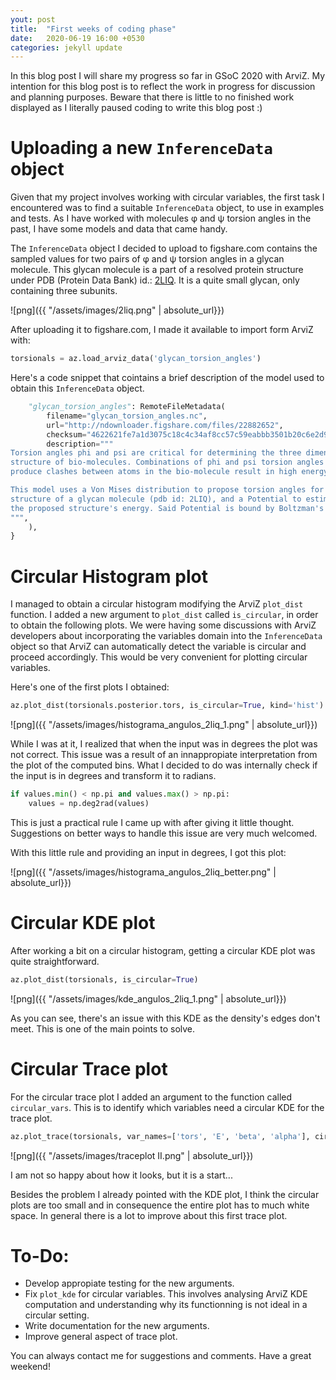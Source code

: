 ```yaml
---
yout: post
title:  "First weeks of coding phase"
date:   2020-06-19 16:00 +0530
categories: jekyll update
---
```


In this blog post I will share my progress so far in GSoC 2020 with ArviZ. My intention for this blog post is to reflect the work in progress for discussion and planning purposes. Beware that there is little to no finished work displayed as I literally paused coding to write this blog post :)

# Uploading a new `InferenceData` object

Given that my project involves working with circular variables, the first task I encountered was to find a suitable `InferenceData` object, to use in examples and tests. As I have worked with molecules φ and ψ torsion angles in the past, I have some models and data that came handy. 

The `InferenceData` object I decided to upload to figshare.com contains the sampled values for two pairs of φ and ψ torsion angles in a glycan molecule. This glycan molecule is a part of a resolved protein structure under PDB (Protein Data Bank) id.: [2LIQ](https://www.rcsb.org/structure/2liq). It is a quite small glycan, only containing three subunits. 

![png]({{ "/assets/images/2liq.png" | absolute_url}})

After uploading it to figshare.com, I made it available to import form ArviZ with:

```python
torsionals = az.load_arviz_data('glycan_torsion_angles')
```

Here's a code snippet that cointains a brief description of the model used to obtain this `InferenceData` object.

```python
    "glycan_torsion_angles": RemoteFileMetadata(
        filename="glycan_torsion_angles.nc",
        url="http://ndownloader.figshare.com/files/22882652",
        checksum="4622621fe7a1d3075c18c4c34af8cc57c59eabbb3501b20c6e2d9c6c4737034c",
        description="""
Torsion angles phi and psi are critical for determining the three dimensional 
structure of bio-molecules. Combinations of phi and psi torsion angles that 
produce clashes between atoms in the bio-molecule result in high energy, unlikely structures.

This model uses a Von Mises distribution to propose torsion angles for the 
structure of a glycan molecule (pdb id: 2LIQ), and a Potential to estimate 
the proposed structure's energy. Said Potential is bound by Boltzman's law.
""",
    ),
}

```

# Circular Histogram plot

I managed to obtain a circular histogram modifying the ArviZ `plot_dist` function. I added a new argument to `plot_dist` called `is_circular`, in order to obtain the following plots. We were having some discussions with ArviZ developers about incorporating the variables domain into the `InferenceData` object so that ArviZ can automatically detect the variable is circular and proceed accordingly. This would be very convenient for plotting circular variables.

Here's one of the first plots I obtained:

```python
az.plot_dist(torsionals.posterior.tors, is_circular=True, kind='hist')

```

![png]({{ "/assets/images/histograma_angulos_2liq_1.png" | absolute_url}})

While I was at it, I realized that when the input was in degrees the plot was not correct. This issue was a result of an innappropiate interpretation from the plot of the computed bins. What I decided to do was internally check if the input is in degrees and transform it to radians. 

```python
if values.min() < np.pi and values.max() > np.pi:
	values = np.deg2rad(values)
```

This is just a practical rule I came up with after giving it little thought. Suggestions on better ways to handle this issue are very much welcomed.

With this little rule and providing an input in degrees, I got this plot:

![png]({{ "/assets/images/histograma_angulos_2liq_better.png" | absolute_url}})

# Circular KDE plot

After working a bit on a circular histogram, getting a circular KDE plot was quite straightforward.

```python
az.plot_dist(torsionals, is_circular=True)
```

![png]({{ "/assets/images/kde_angulos_2liq_1.png" | absolute_url}})

As you can see, there's an issue with this KDE as the density's edges don't meet. This is one of the main points to solve.

# Circular Trace plot

For the circular trace plot I added an argument to the function called `circular_vars`. This is to identify which variables need a circular KDE for the trace plot.

```python
az.plot_trace(torsionals, var_names=['tors', 'E', 'beta', 'alpha'], circular_vars=['tors'])
```

![png]({{ "/assets/images/traceplot II.png" | absolute_url}})

I am not so happy about how it looks, but it is a start...

Besides the problem I already pointed with the KDE plot, I think the circular plots are too small and in consequence the entire plot has to much white space. In general there is a lot to improve about this first trace plot.

# To-Do:

* Develop appropiate testing for the new arguments.
* Fix `plot_kde` for circular variables. This involves analysing ArviZ KDE computation and understanding why its functionning is not ideal in a circular setting.
* Write documentation for the new arguments.
* Improve general aspect of trace plot.

You can always contact me for suggestions and comments. Have a great weekend!

